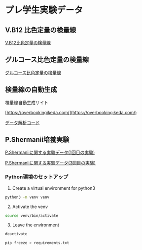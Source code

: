 # プレ学生実験データ

## V.B12 比色定量の検量線

[V.B12比色定量の検量線](clean_docs/vb12_std_final.md)

## グルコース比色定量の検量線

[グルコース比色定量の検量線](Glucose_01.md)

## 検量線の自動生成

検量線自動生成サイト

[https://overbookingikeda.com/](https://overbookingikeda.com/)

[データ解析コード](functions.py)


## P.Shermanii培養実験

[P.Shermaniiに関する実験データ(1回目の実験)](P_S_01.md)

[P.Shermaniiに関する実験データ(3回目の実験)](P_S_03.md)



### Python環境のセットアップ

1. Create a virtual environment for python3

```Bash
python3 -m venv venv
```
2. Activate the venv

```Bash
source venv/bin/activate
```
3. Leave the environment 

```Bash
deactivate
```


```Bash
pip freeze > requirements.txt
```
